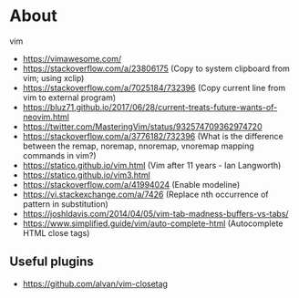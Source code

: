 # About

vim

- https://vimawesome.com/
- https://stackoverflow.com/a/23806175 (Copy to system clipboard from vim; using xclip)
- https://stackoverflow.com/a/7025184/732396 (Copy current line from vim to external program)
- https://bluz71.github.io/2017/06/28/current-treats-future-wants-of-neovim.html
- https://twitter.com/MasteringVim/status/932574709362974720
- https://stackoverflow.com/a/3776182/732396 (What is the difference between the remap, noremap, nnoremap, vnoremap mapping commands in vim?)
- https://statico.github.io/vim.html (Vim after 11 years - Ian Langworth)
- https://statico.github.io/vim3.html
- https://stackoverflow.com/a/41994024 (Enable modeline)
- https://vi.stackexchange.com/a/7426 (Replace nth occurrence of pattern in substitution)
- https://joshldavis.com/2014/04/05/vim-tab-madness-buffers-vs-tabs/
- https://www.simplified.guide/vim/auto-complete-html (Autocomplete HTML close tags)


## Useful plugins

- https://github.com/alvan/vim-closetag
